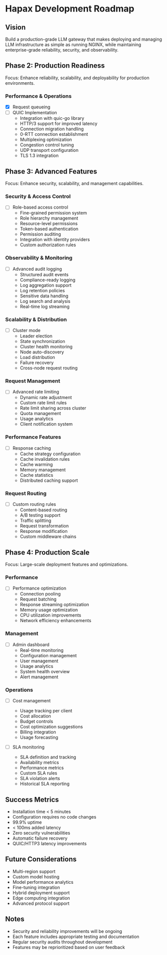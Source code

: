 # Hapax Development Roadmap

## Vision
Build a production-grade LLM gateway that makes deploying and managing LLM infrastructure as simple as running NGINX, while maintaining enterprise-grade reliability, security, and observability.

## Phase 2: Production Readiness
Focus: Enhance reliability, scalability, and deployability for production environments.

### Performance & Operations
- [x] Request queueing
- [ ] QUIC Implementation
  - Integration with quic-go library
  - HTTP/3 support for improved latency
  - Connection migration handling
  - 0-RTT connection establishment
  - Multiplexing optimization
  - Congestion control tuning
  - UDP transport configuration
  - TLS 1.3 integration

## Phase 3: Advanced Features
Focus: Enhance security, scalability, and management capabilities.

### Security & Access Control
- [ ] Role-based access control
  - Fine-grained permission system
  - Role hierarchy management
  - Resource-level permissions
  - Token-based authentication
  - Permission auditing
  - Integration with identity providers
  - Custom authorization rules

### Observability & Monitoring
- [ ] Advanced audit logging
  - Structured audit events
  - Compliance-ready logging
  - Log aggregation support
  - Log retention policies
  - Sensitive data handling
  - Log search and analysis
  - Real-time log streaming

### Scalability & Distribution
- [ ] Cluster mode
  - Leader election
  - State synchronization
  - Cluster health monitoring
  - Node auto-discovery
  - Load distribution
  - Failure recovery
  - Cross-node request routing

### Request Management
- [ ] Advanced rate limiting
  - Dynamic rate adjustment
  - Custom rate limit rules
  - Rate limit sharing across cluster
  - Quota management
  - Usage analytics
  - Client notification system

### Performance Features
- [ ] Response caching
  - Cache strategy configuration
  - Cache invalidation rules
  - Cache warming
  - Memory management
  - Cache statistics
  - Distributed caching support

### Request Routing
- [ ] Custom routing rules
  - Content-based routing
  - A/B testing support
  - Traffic splitting
  - Request transformation
  - Response modification
  - Custom middleware chains

## Phase 4: Production Scale
Focus: Large-scale deployment features and optimizations.

### Performance
- [ ] Performance optimization
  - Connection pooling
  - Request batching
  - Response streaming optimization
  - Memory usage optimization
  - CPU utilization improvements
  - Network efficiency enhancements

### Management
- [ ] Admin dashboard
  - Real-time monitoring
  - Configuration management
  - User management
  - Usage analytics
  - System health overview
  - Alert management

### Operations
- [ ] Cost management
  - Usage tracking per client
  - Cost allocation
  - Budget controls
  - Cost optimization suggestions
  - Billing integration
  - Usage forecasting

- [ ] SLA monitoring
  - SLA definition and tracking
  - Availability metrics
  - Performance metrics
  - Custom SLA rules
  - SLA violation alerts
  - Historical SLA reporting

## Success Metrics
- Installation time < 5 minutes
- Configuration requires no code changes
- 99.9% uptime
- < 100ms added latency
- Zero security vulnerabilities
- Automatic failure recovery
- QUIC/HTTP3 latency improvements

## Future Considerations
- Multi-region support
- Custom model hosting
- Model performance analytics
- Fine-tuning integration
- Hybrid deployment support
- Edge computing integration
- Advanced protocol support

## Notes
- Security and reliability improvements will be ongoing
- Each feature includes appropriate testing and documentation
- Regular security audits throughout development
- Features may be reprioritized based on user feedback
